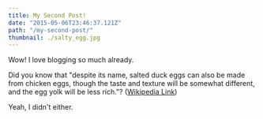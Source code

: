```yaml
---
title: My Second Post!
date: "2015-05-06T23:46:37.121Z"
path: "/my-second-post/"
thumbnail: ./salty_egg.jpg
---
```


Wow! I love blogging so much already.

Did you know that "despite its name, salted duck eggs can also be made from chicken eggs, though the taste and texture will be somewhat different, and the egg yolk will be less rich."? ([Wikipedia Link](http://en.wikipedia.org/wiki/Salted_duck_egg))

Yeah, I didn't either.
